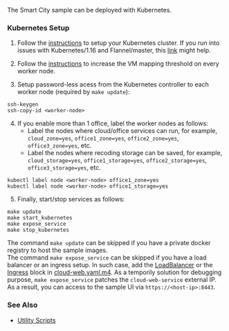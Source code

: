
The Smart City sample can be deployed with Kubernetes. 

### Kubernetes Setup

1. Follow the [instructions](https://kubernetes.io/docs/setup) to setup your Kubernetes cluster. If you run into issues with Kubernetes/1.16 and Flannel/master, this [link](https://stackoverflow.com/questions/58024643/kubernetes-master-node-not-ready-state) might help.

2. Follow the [instructions](https://www.elastic.co/guide/en/elasticsearch/reference/6.8/vm-max-map-count.html) to increase the VM mapping threshold on every worker node.

3. Setup password-less acess from the Kubernetes controller to each worker node (required by ```make update```):   

```
ssh-keygen
ssh-copy-id <worker-node>
```

4. If you enable more than 1 office, label the worker nodes as follows:    
    - Label the nodes where cloud/office services can run, for example, ```cloud_zone=yes```, ```office1_zone=yes```, ```office2_zone=yes```, ```office3_zone=yes```, etc.
    - Label the nodes where recoding storage can be saved, for example, ```cloud_storage=yes```, ```office1_storage=yes```, ```office2_storage=yes```, ```office3_storage=yes```, etc.

```
kubectl label node <worker-node> office1_zone=yes
kubectl label node <worker-node> office1_storage=yes
```

5. Finally, start/stop services as follows:   

```
make update
make start_kubernetes
make expose_service
make stop_kubernetes
```

The command ```make update``` can be skipped if you have a private docker registry to host the sample images.  
The command ```make expose_service``` can be skipped if you have a load balancer or an ingress setup. In such case, add the [LoadBalancer](https://kubernetes.io/docs/concepts/services-networking/service/#loadbalancer) or the [Ingress](https://kubernetes.io/docs/concepts/services-networking/ingress) block in [cloud-web.yaml.m4](cloud-web.yaml.m4). As a temporily solution for debugging purpose, ```make expose_service``` patches the ```cloud-web-service``` external IP. As a result, you can access to the sample UI via ```https://<host-ip>:8443```.

### See Also 

- [Utility Scripts](../../doc/script.md)   

